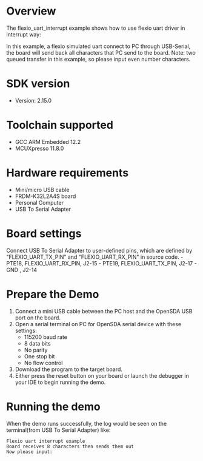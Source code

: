 Overview
========
The flexio_uart_interrupt example shows how to use flexio uart driver in interrupt way:

In this example, a flexio simulated uart connect to PC through USB-Serial, the board will send back all characters
that PC send to the board. Note: two queued transfer in this example, so please input even number characters.

SDK version
===========
- Version: 2.15.0

Toolchain supported
===================
- GCC ARM Embedded  12.2
- MCUXpresso  11.8.0

Hardware requirements
=====================
- Mini/micro USB cable
- FRDM-K32L2A4S board
- Personal Computer
- USB To Serial Adapter

Board settings
==============
Connect USB To Serial Adapter to user-defined pins, which are defined by "FLEXIO_UART_TX_PIN" and "FLEXIO_UART_RX_PIN" in source code.
    - PTE18, FLEXIO_UART_RX_PIN, J2-15
    - PTE19, FLEXIO_UART_TX_PIN, J2-17
    -        GND               , J2-14

Prepare the Demo
================
1. Connect a mini USB cable between the PC host and the OpenSDA USB port on the board.
2. Open a serial terminal on PC for OpenSDA serial device with these settings:
    - 115200 baud rate
    - 8 data bits
    - No parity
    - One stop bit
    - No flow control
3. Download the program to the target board.
4. Either press the reset button on your board or launch the debugger in your IDE to begin running the demo.

Running the demo
================
When the demo runs successfully, the log would be seen on the terminal(from USB To Serial Adapter) like:

~~~~~~~~~~~~~~~~~~~~~
Flexio uart interrupt example
Board receives 8 characters then sends them out
Now please input:
~~~~~~~~~~~~~~~~~~~~~
